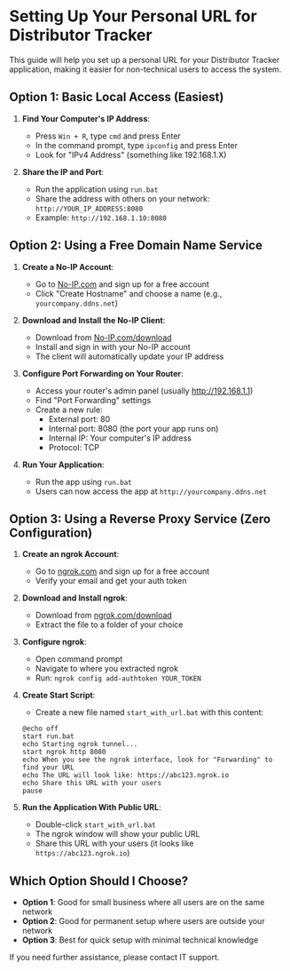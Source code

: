 # Setting Up Your Personal URL for Distributor Tracker

This guide will help you set up a personal URL for your Distributor Tracker application, making it easier for non-technical users to access the system.

## Option 1: Basic Local Access (Easiest)

1. **Find Your Computer's IP Address**:
   - Press `Win + R`, type `cmd` and press Enter
   - In the command prompt, type `ipconfig` and press Enter
   - Look for "IPv4 Address" (something like 192.168.1.X)

2. **Share the IP and Port**:
   - Run the application using `run.bat`
   - Share the address with others on your network: `http://YOUR_IP_ADDRESS:8080`
   - Example: `http://192.168.1.10:8080`

## Option 2: Using a Free Domain Name Service

1. **Create a No-IP Account**:
   - Go to [No-IP.com](https://www.noip.com/) and sign up for a free account
   - Click "Create Hostname" and choose a name (e.g., `yourcompany.ddns.net`)

2. **Download and Install the No-IP Client**:
   - Download from [No-IP.com/download](https://www.noip.com/download)
   - Install and sign in with your No-IP account
   - The client will automatically update your IP address

3. **Configure Port Forwarding on Your Router**:
   - Access your router's admin panel (usually http://192.168.1.1)
   - Find "Port Forwarding" settings
   - Create a new rule:
     - External port: 80
     - Internal port: 8080 (the port your app runs on)
     - Internal IP: Your computer's IP address
     - Protocol: TCP

4. **Run Your Application**:
   - Run the app using `run.bat`
   - Users can now access the app at `http://yourcompany.ddns.net`

## Option 3: Using a Reverse Proxy Service (Zero Configuration)

1. **Create an ngrok Account**:
   - Go to [ngrok.com](https://ngrok.com/) and sign up for a free account
   - Verify your email and get your auth token

2. **Download and Install ngrok**:
   - Download from [ngrok.com/download](https://ngrok.com/download)
   - Extract the file to a folder of your choice

3. **Configure ngrok**:
   - Open command prompt
   - Navigate to where you extracted ngrok
   - Run: `ngrok config add-authtoken YOUR_TOKEN`

4. **Create Start Script**:
   - Create a new file named `start_with_url.bat` with this content:
   ```
   @echo off
   start run.bat
   echo Starting ngrok tunnel...
   start ngrok http 8080
   echo When you see the ngrok interface, look for "Forwarding" to find your URL
   echo The URL will look like: https://abc123.ngrok.io
   echo Share this URL with your users
   pause
   ```

5. **Run the Application With Public URL**:
   - Double-click `start_with_url.bat`
   - The ngrok window will show your public URL
   - Share this URL with your users (it looks like `https://abc123.ngrok.io`)

## Which Option Should I Choose?

- **Option 1**: Good for small business where all users are on the same network
- **Option 2**: Good for permanent setup where users are outside your network
- **Option 3**: Best for quick setup with minimal technical knowledge

If you need further assistance, please contact IT support. 